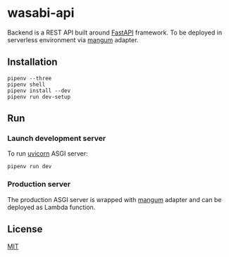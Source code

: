 # wasabi-api
Backend is a REST API built around [FastAPI](https://github.com/tiangolo/fastapi) framework. To be deployed in serverless environment via [mangum](https://github.com/erm/mangum) adapter.

## Installation
```shell
pipenv --three
pipenv shell
pipenv install --dev
pipenv run dev-setup
```


## Run
### Launch development server
To run [uvicorn](https://github.com/encode/uvicorn) ASGI server:
```shell
pipenv run dev
```
### Production server
The production ASGI server is wrapped with [mangum](https://github.com/erm/mangum) adapter and can be deployed as Lambda function.

## License
[MIT](LICENSE)